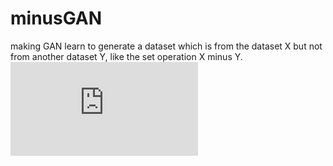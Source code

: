 # minusGAN
making GAN learn to generate a dataset which is from the dataset X but not from another dataset Y, like the set operation X minus Y.
![](https://github.com/mathcbc/minusGAN/blob/master/results/X_gmm_data_train.pdf)
